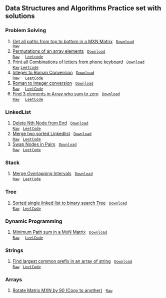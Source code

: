 ## Data Structures and Algorithms Practice set with solutions 
### Problem Solving
1. [Get all paths from top to bottom in a MXN Matrix](https://github.com/ravi-singh-8/algorithms-data-structures/blob/main/src/main/java/org/example/problemsolving/PrintAllPathInMatrix.java) <code> [Download Raw](https://raw.githubusercontent.com/ravi-singh-8/algorithms-data-structures/main/src/main/java/org/example/problemsolving/PrintAllPathInMatrix.java) </code>
2. [Permutations of an array elements](https://github.com/ravi-singh-8/algorithms-data-structures/blob/main/src/main/java/org/example/problemsolving/PermutationsOfAnArray.java) <code> [Download Raw](https://raw.githubusercontent.com/ravi-singh-8/algorithms-data-structures/main/src/main/java/org/example/problemsolving/PermutationsOfAnArray.java) </code> <code> [Leetcode](https://leetcode.com/problems/permutations/) </code> 
3. [Print all Combinations of letters from phone keyboard](https://github.com/ravi-singh-8/algorithms-data-structures/blob/main/src/main/java/org/example/problemsolving/PhoneKeyBoardLetterCombination.java) <code> [Download Raw](https://raw.githubusercontent.com/ravi-singh-8/algorithms-data-structures/main/src/main/java/org/example/problemsolving/PhoneKeyBoardLetterCombination.java)</code> <code>[Leetcode](https://leetcode.com/problems/letter-combinations-of-a-phone-number/description/)</code>
4. [Integer to Roman Conversion](https://github.com/ravi-singh-8/algorithms-data-structures/blob/main/src/main/java/org/example/problemsolving/IntegerToRoman.java) <code> [Download Raw](https://raw.githubusercontent.com/ravi-singh-8/algorithms-data-structures/main/src/main/java/org/example/problemsolving/IntegerToRoman.java) </code> <code> [LeetCode](https://leetcode.com/problems/integer-to-roman/) </code>
5. [Roman to Integer conversion](https://github.com/ravi-singh-8/algorithms-data-structures/blob/main/src/main/java/org/example/problemsolving/RomanToInteger.java) <code> [Download Raw](https://raw.githubusercontent.com/ravi-singh-8/algorithms-data-structures/main/src/main/java/org/example/problemsolving/RomanToInteger.java) </code> <code> [LeetCode](https://leetcode.com/problems/roman-to-integer/) </code>
6. [Find 3 elements in Array who sum to zero](https://github.com/ravi-singh-8/algorithms-data-structures/blob/main/src/main/java/org/example/problemsolving/ThreeSumToZero.java) <code> [Download Raw](https://raw.githubusercontent.com/ravi-singh-8/algorithms-data-structures/main/src/main/java/org/example/problemsolving/ThreeSumToZero.java) </code> <code> [LeetCode](https://leetcode.com/problems/3sum/) </code>

### LinkedList
1. [Delete Nth Node from End](https://github.com/ravi-singh-8/algorithms-data-structures/blob/main/src/main/java/org/example/linkedlist/DeleteNthNodeFromEnd.java) <code> [Download Raw](https://raw.githubusercontent.com/ravi-singh-8/algorithms-data-structures/main/src/main/java/org/example/linkedlist/DeleteNthNodeFromEnd.java)</code> <code> [LeetCode](https://leetcode.com/problems/remove-nth-node-from-end-of-list/) </code>
2. [Merge two sorted Linkedlist](https://github.com/ravi-singh-8/algorithms-data-structures/blob/main/src/main/java/org/example/linkedlist/MergeTwoSortedLinkedList.java) <code> [Download Raw](https://raw.githubusercontent.com/ravi-singh-8/algorithms-data-structures/main/src/main/java/org/example/linkedlist/MergeTwoSortedLinkedList.java)</code> <code> [LeetCode](https://leetcode.com/problems/merge-two-sorted-lists/) </code>
2. [Swap Nodes in Pairs](https://github.com/ravi-singh-8/algorithms-data-structures/blob/main/src/main/java/org/example/linkedlist/SwapNodesInPair.java) <code> [Download Raw](https://raw.githubusercontent.com/ravi-singh-8/algorithms-data-structures/main/src/main/java/org/example/linkedlist/SwapNodesInPair.java)</code> <code> [LeetCode](https://leetcode.com/problems/swap-nodes-in-pairs/) </code>

### Stack
1. [Merge Overlapping Intervals](https://github.com/ravi-singh-8/algorithms-data-structures/blob/main/src/main/java/org/example/stack/MergeIntervals.java) <code> [Download Raw](https://raw.githubusercontent.com/ravi-singh-8/algorithms-data-structures/main/src/main/java/org/example/stack/MergeIntervals.java)</code> <code> [LeetCode](https://leetcode.com/problems/merge-intervals/) </code>

### Tree
1. [Sorted single linked list to binary search Tree](https://github.com/ravi-singh-8/algorithms-data-structures/blob/main/src/main/java/org/example/tree/SortedListToBST.java) <code> [Download Raw](https://raw.githubusercontent.com/ravi-singh-8/algorithms-data-structures/main/src/main/java/org/example/tree/SortedListToBST.java)</code> <code> [LeetCode](https://leetcode.com/problems/convert-sorted-list-to-binary-search-tree/) </code>

### Dynamic Programming
1. [Minimum Path sum in a MxN Matrix](https://github.com/ravi-singh-8/algorithms-data-structures/blob/main/src/main/java/org/example/dp/MinimumPathSum.java) <code> [Download Raw](https://raw.githubusercontent.com/ravi-singh-8/algorithms-data-structures/main/src/main/java/org/example/dp/MinimumPathSum.java) </code> <code> [LeetCode](https://leetcode.com/problems/minimum-path-sum/description/) </code>

### Strings
1. [Find largest common prefix in an array of string](https://github.com/ravi-singh-8/algorithms-data-structures/blob/main/src/main/java/org/example/strings/LargestCommonPrefix.java) <code> [Download Raw](https://raw.githubusercontent.com/ravi-singh-8/algorithms-data-structures/main/src/main/java/org/example/strings/LargestCommonPrefix.java)</code> <code> [LeetCode](https://leetcode.com/problems/longest-common-prefix/) </code>

### Arrays
1. [Rotate Matrix MXN by 90 (Copy to another)](https://github.com/ravi-singh-8/algorithms-data-structures/blob/main/src/main/java/org/example/array/RotateMatrixBy90.java) <code> [Raw](https://raw.githubusercontent.com/ravi-singh-8/algorithms-data-structures/main/src/main/java/org/example/array/RotateMatrixBy90.java) </code>